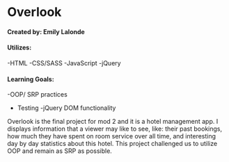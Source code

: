 # Overlook

#### Created by: Emily Lalonde

#### Utilizes:
-HTML
-CSS/SASS
-JavaScript
-jQuery

#### Learning Goals:
-OOP/ SRP practices
- Testing
-jQuery DOM functionality

Overlook is the final project for mod 2 and it is a hotel management app. I displays information that a viewer may like to see, like: their past bookings, how much they have spent on room service over all time, and interesting day by day statistics about this hotel. This project challenged us to utilize OOP and remain as SRP as possible.


